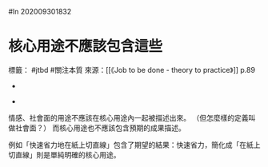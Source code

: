 #ln 202009301832
# 核心用途不應該包含這些
標籤： #jtbd #關注本質 
來源：[[《Job to be done - theory to practice》]] p.89

-

>

-

情感、社會面的用途不應該在核心用途內一起被描述出來。
（但怎麼樣的定義叫做社會面？）
而核心用途也不應該包含預期的成果描述。

例如「快速省力地在紙上切直線」包含了期望的結果：快速省力，簡化成「在紙上切直線」則是單純明確的核心用途。
